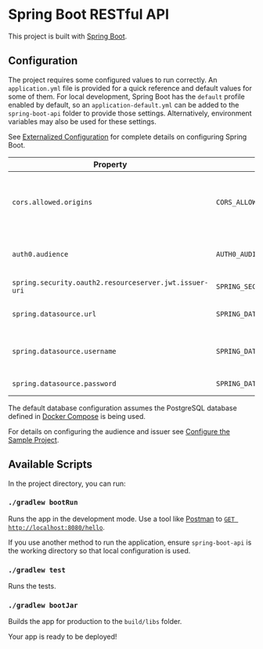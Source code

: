 # Spring Boot RESTful API

This project is built with [Spring Boot](https://spring.io/projects/spring-boot).

## Configuration

The project requires some configured values to run correctly. An `application.yml` file is provided for a quick
reference and default values for some of them. For local development, Spring Boot has the `default` profile enabled by
default, so an `application-default.yml` can be added to the `spring-boot-api` folder to provide those settings.
Alternatively, environment variables may also be used for these settings.

See [Externalized Configuration](https://docs.spring.io/spring-boot/docs/current/reference/html/spring-boot-features.html#boot-features-external-config)
for complete details on configuring Spring Boot.

| Property | Environment Variable | Default | Description |
| -------- | -------------------- | ------- | ----------- |
| `cors.allowed.origins` | `CORS_ALLOWED_ORIGINS` | http://localhost:3000 | A comma separated list of allowed origins for CORS. |
| `auth0.audience` | `AUTH0_AUDIENCE` | | The audience value an Auth0 API. |
| `spring.security.oauth2.resourceserver.jwt.issuer-uri` | `SPRING_SECURITY_OAUTH2_RESOURCESERVER_JWT_ISSUER_URI` | | The issuer of the JWT. |
| `spring.datasource.url` | `SPRING_DATASOURCE_URL` | `jdbc:postgresql://localhost:5432/hello` | The URL of the target database. |
| `spring.datasource.username` | `SPRING_DATASOURCE_USERNAME` | `hello_user` | The audience value an Auth0 API. |
| `spring.datasource.password` | `SPRING_DATASOURCE_PASSWORD` | `hello_pw` | The issuer of the JWT. |

The default database configuration assumes the PostgreSQL database defined in
[Docker Compose](../database/docker-compose.yml) is being used.

For details on configuring the audience and issuer see
[Configure the Sample Project](https://auth0.com/docs/quickstart/backend/java-spring-security5/01-authorization#configure-the-sample-project).

## Available Scripts

In the project directory, you can run:

### `./gradlew bootRun`

Runs the app in the development mode. Use a tool like [Postman](https://www.postman.com/) to
[`GET http://localhost:8080/hello`](http://localhost:8080/hello).

If you use another method to run the application, ensure `spring-boot-api` is the working directory so that local
configuration is used.

### `./gradlew test`

Runs the tests.

### `./gradlew bootJar`

Builds the app for production to the `build/libs` folder.

Your app is ready to be deployed!
